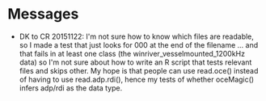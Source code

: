 # Messages

* DK to CR 20151122: I'm not sure how to know which files are readable, so I
  made a test that just looks for 000 at the end of the filename ... and that
fails in at least one class (the winriver_vesselmounted_1200kHz data) so I'm
not sure about how to write an R script that tests relevant files and skips
other.  My hope is that people can use read.oce() instead of having to use
read.adp.rdi(), hence my tests of whether oceMagic() infers adp/rdi as the data
type.

